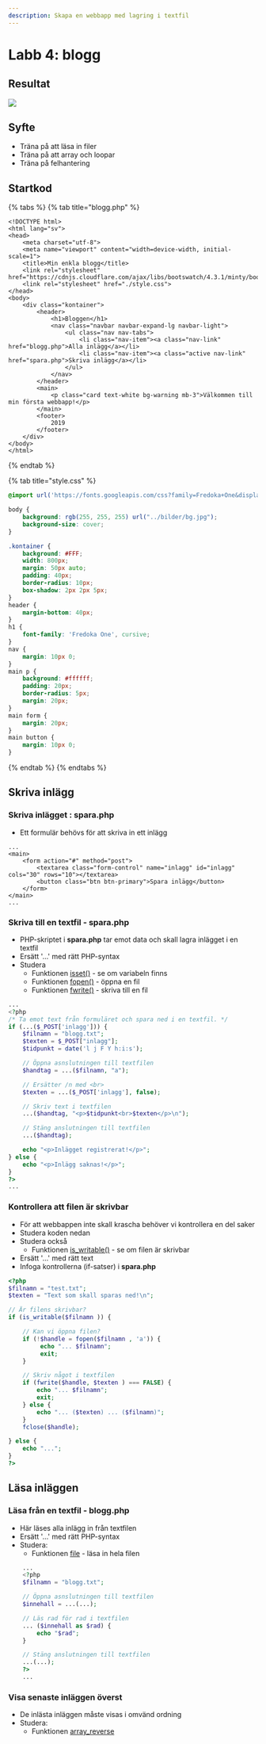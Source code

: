 ```yaml
---
description: Skapa en webbapp med lagring i textfil
---
```


# Labb 4: blogg

## **Resultat**

![](../.gitbook/assets/dump-labb-4-1.png)

## **Syfte**

* Träna på att läsa in filer 
* Träna på att array och loopar
* Träna på felhantering

## **Startkod**

{% tabs %}
{% tab title="blogg.php" %}
```markup
<!DOCTYPE html>
<html lang="sv">
<head>
    <meta charset="utf-8">
    <meta name="viewport" content="width=device-width, initial-scale=1">
    <title>Min enkla blogg</title>
    <link rel="stylesheet" href="https://cdnjs.cloudflare.com/ajax/libs/bootswatch/4.3.1/minty/bootstrap.min.css">
    <link rel="stylesheet" href="./style.css">
</head>
<body>
    <div class="kontainer">
        <header>
            <h1>Bloggen</h1>
            <nav class="navbar navbar-expand-lg navbar-light">
                <ul class="nav nav-tabs">
                    <li class="nav-item"><a class="nav-link" href="blogg.php">Alla inlägg</a></li>
                    <li class="nav-item"><a class="active nav-link" href="spara.php">Skriva inlägg</a></li>
                </ul>
            </nav>
        </header>
        <main>
            <p class="card text-white bg-warning mb-3">Välkommen till min första webbapp!</p>
        </main>
        <footer>
            2019
        </footer>
    </div>
</body>
</html>
```
{% endtab %}

{% tab title="style.css" %}
```css
@import url('https://fonts.googleapis.com/css?family=Fredoka+One&display=swap');

body {
    background: rgb(255, 255, 255) url("../bilder/bg.jpg");
    background-size: cover;
}

.kontainer {
    background: #FFF;
    width: 800px;
    margin: 50px auto;
    padding: 40px;
    border-radius: 10px;
    box-shadow: 2px 2px 5px;
}
header {
    margin-bottom: 40px;
}
h1 {
    font-family: 'Fredoka One', cursive;
}
nav {
    margin: 10px 0;
}
main p {
    background: #ffffff;
    padding: 20px;
    border-radius: 5px;
    margin: 20px;
}
main form {
    margin: 20px;
}
main button {
    margin: 10px 0;
}

```
{% endtab %}
{% endtabs %}

## **Skriva inlägg**

### **Skriva inlägget : spara.php**

* Ett formulär behövs för att skriva in ett inlägg

```markup
...
<main>
    <form action="#" method="post">
        <textarea class="form-control" name="inlagg" id="inlagg" cols="30" rows="10"></textarea>
        <button class="btn btn-primary">Spara inlägg</button>
    </form>
</main>
...
```

### **Skriva till en textfil - spara.php**

* PHP-skriptet i **spara.php** tar emot data och skall lagra inlägget i en textfil
* Ersätt '...' med rätt PHP-syntax
* Studera
  * Funktionen [isset\(\)](https://devdocs.io/php/function.isset) - se om variabeln finns
  * Funktionen [fopen\(\)](https://devdocs.io/php/function.fopen) - öppna en fil
  * Funktionen [fwrite\(\)](https://devdocs.io/php/function.fwrite) - skriva till en fil

```php
...
<?php
/* Ta emot text från formuläret och spara ned i en textfil. */
if (...($_POST['inlagg'])) {
    $filnamn = "blogg.txt";
    $texten = $_POST["inlagg"];
    $tidpunkt = date('l j F Y h:i:s');

    // Öppna asnslutningen till textfilen
    $handtag = ...($filnamn, "a");

    // Ersätter /n med <br>
    $texten = ...($_POST['inlagg'], false);

    // Skriv text i textfilen
    ...($handtag, "<p>$tidpunkt<br>$texten</p>\n");

    // Stäng anslutningen till textfilen
    ...($handtag);

    echo "<p>Inlägget registrerat!</p>";
} else {
    echo "<p>Inlägg saknas!</p>";
}
?>
...
```

### **Kontrollera att filen är skrivbar**

* För att webbappen inte skall krascha behöver vi kontrollera en del saker
* Studera koden nedan
* Studera också 
  * Funktionen [is\_writable\(\)](https://devdocs.io/php/function.is-writable) - se om filen är skrivbar
* Ersätt '...' med rätt text
* Infoga kontrollerna \(if-satser\) i **spara.php**

```php
<?php
$filnamn = "test.txt";
$texten = "Text som skall sparas ned!\n";

// Är filens skrivbar?
if (is_writable($filnamn )) {

    // Kan vi öppna filen?
    if (!$handle = fopen($filnamn , 'a')) {
         echo "... $filnamn";
         exit;
    }

    // Skriv något i textfilen
    if (fwrite($handle, $texten ) === FALSE) {
        echo "... $filnamn";
        exit;
    } else {
        echo "... ($texten) ... ($filnamn)";
    }
    fclose($handle);

} else {
    echo "...";
}
?>
```

## **Läsa inläggen**

### **Läsa från en textfil - blogg.php**

* Här läses alla inlägg in från textfilen
* Ersätt '...' med rätt PHP-syntax
* Studera:
  * Funktionen [file](https://devdocs.io/php/function.file) - läsa in hela filen

```php
    ...
    <?php
    $filnamn = "blogg.txt";

    // Öppna asnslutningen till textfilen
    $innehall = ...(...);

    // Läs rad för rad i textfilen
    ... ($innehall as $rad) {
        echo "$rad";
    }

    // Stäng anslutningen till textfilen
    ...(...);
    ?>
    ...
```

### **Visa senaste inläggen överst**

* De inlästa inläggen måste visas i omvänd ordning
* Studera:
  * Funktionen [array\_reverse](https://devdocs.io/php/function.array-reverse)

